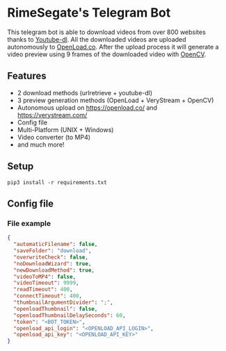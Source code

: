 # RimeSegate's Telegram Bot
This telegram bot is able to download videos from over 800 websites thanks to [Youtube-dl](https://github.com/ytdl-org/youtube-dl). All the downloaded videos are uploaded autonomously to [OpenLoad.co](https://openload.co/).
After the upload process it will generate a video preview using 9 frames of the downloaded video with [OpenCV](https://opencv.org/).

## Features

- 2 download methods (urlretrieve + youtube-dl)
- 3 preview generation methods (OpenLoad + VeryStream +  OpenCV)
- Autonomous upload on https://openload.co/ and https://verystream.com/
- Config file
- Multi-Platform (UNIX + Windows)
- Video converter (to MP4)
- and much more!

## Setup
```shell
pip3 install -r requirements.txt 
```

## Config file

### File example

```json
{
  "automaticFilename": false,
  "saveFolder": "download",
  "overwriteCheck": false,
  "noDownloadWizard": true,
  "newDownloadMethod": true,
  "videoToMP4": false,
  "videoTimeout": 9999,
  "readTimeout": 400,
  "connectTimeout": 400,
  "thumbnailArgumentDivider": ";",
  "openloadThumbnail": false,
  "openloadThumbnailDelaySeconds": 60,
  "token": "<BOT_TOKEN>",
  "openload_api_login": "<OPENLOAD_API_LOGIN>",
  "openload_api_key": "<OPENLOAD_API_KEY>"
}
```
